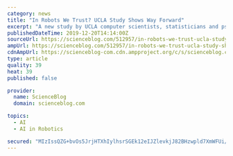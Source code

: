 ```yaml
---
category: news
title: "In Robots We Trust? UCLA Study Shows Way Forward"
excerpt: "A new study by UCLA computer scientists, statisticians and psychologists shows potential for robots powered by artificial intelligence to earn the trust of humans. Published in Science Robotics, the study shows a robot not only knows how to open pill bottles with safety locks after a few rounds of human demonstration, it can also explain its ..."
publishedDateTime: 2019-12-20T14:14:00Z
sourceUrl: https://scienceblog.com/512957/in-robots-we-trust-ucla-study-shows-way-forward/
ampUrl: https://scienceblog.com/512957/in-robots-we-trust-ucla-study-shows-way-forward/amp/
cdnAmpUrl: https://scienceblog-com.cdn.ampproject.org/c/s/scienceblog.com/512957/in-robots-we-trust-ucla-study-shows-way-forward/amp/
type: article
quality: 39
heat: 39
published: false

provider:
  name: ScienceBlog
  domain: scienceblog.com

topics:
  - AI
  - AI in Robotics

secured: "MIzIssQZG+bvOs5JrjHTXhIylhsrSGEk12eIJZlevkjJ82BHzwpld7XmWFUi/gzGWYrF9AojYisKzllBiTrOGbAEBBw+9NvK7llPfREGIMriEeWjlXkFwYm47WT/98bF43M7Kk4qIuyIASqGKqdOmdFEBKqugTLTzNt5m25+8o3PpMA/yf9fNIAlgBmyCELl+Oj5y6ouC+SJIXME1gvj7HF05jHLWaXDqQ6cRtXIDW3nA6spg6B5qRSa2hErOFIfLrXikrDMGKdXoNZHoiqxVw==;puKLxDxOTNsCwh2chwsmaA=="
---
```


